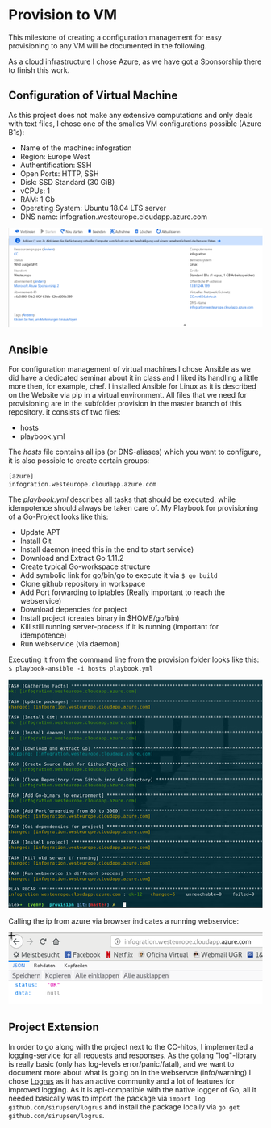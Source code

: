 # Provision to VM

This milestone of creating a configuration management for easy provisioning to any VM will be documented in the following.

As a cloud infrastructure I chose Azure, as we have got a Sponsorship there to finish this work.

## Configuration of Virtual Machine

As this project does not make any extensive computations and only deals with text files, 
I chose one of the smalles VM configurations possible (Azure B1s):

- Name of the machine: infogration
- Region: Europe West
- Authentification: SSH
- Open Ports: HTTP, SSH
- Disk: SSD Standard (30 GiB)
- vCPUs: 1
- RAM: 1 Gb
- Operating System: Ubuntu 18.04 LTS server
- DNS name: infogration.westeurope.cloudapp.azure.com

![Azure screenshot](./provision/azure.png)

## Ansible

For configuration management of virtual machines I chose Ansible as we did have a dedicated seminar about it in class and I liked its handling a little more then, for example, chef.
I installed Ansible for Linux as it is described on the Website via pip in a virtual environment.
All files that we need for provisioning are in the subfolder provision in the master branch of this repository. 
it consists of two files:

 - hosts
 - playbook.yml
 
The _hosts_ file contains all ips (or DNS-aliases) which you want to configure, it is also possible to create certain groups:

```
[azure]
infogration.westeurope.cloudapp.azure.com
```

The _playbook.yml_ describes all tasks that should be executed, while idempotence should always be taken care of.
My Playbook for provisioning of a Go-Project looks like this:

- Update APT
- Install Git
- Install daemon (need this in the end to start service)
- Download and Extract Go 1.11.2
- Create typical Go-workspace structure
- Add symbolic link for go/bin/go to execute it via `$ go build`
- Clone github repository in workspace
- Add Port forwarding to iptables (Really important to reach the webservice)
- Download depencies for project
- Install project (creates binary in $HOME/go/bin)
- Kill still running server-process if it is running (important for idempotence)
- Run webservice (via daemon)

Executing it from the command line from the provision folder looks like this:
`$ playbook-ansible -i hosts playbook.yml`

![Image configure VM](./provision/provision.png)

Calling the ip from azure via browser indicates a running webservice:

![Image running service](./provision/running.png)

## Project Extension

In order to go along with the project next to the CC-hitos, I implemented a logging-service for all requests and responses.
As the golang "log"-library is really basic (only has log-levels error/panic/fatal), and we want to document more about what is going on in the webservce (info/warning) I chose [Logrus](https://github.com/Sirupsen/logrus) as it has an active community and a lot of features for improved logging.
As it is api-compatible with the native logger of Go, all it needed basically was to import the package via 
`import log github.com/sirupsen/logrus` and install the package locally via `go get github.com/sirupsen/logrus`.
